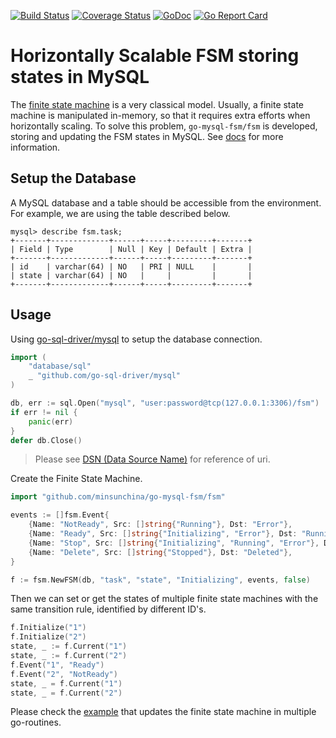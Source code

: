 [![Build Status](https://travis-ci.com/minsunchina/go-mysql-fsm.svg?branch=master)](https://travis-ci.com/minsunchina/go-mysql-fsm)
[![Coverage Status](https://coveralls.io/repos/github/minsunchina/go-mysql-fsm/badge.svg)](https://coveralls.io/github/minsunchina/go-mysql-fsm)
[![GoDoc](https://godoc.org/github.com/minsunchina/go-mysql-fsm/fsm?status.svg)](https://godoc.org/github.com/minsunchina/go-mysql-fsm/fsm)
[![Go Report Card](https://goreportcard.com/badge/github.com/minsunchina/go-mysql-fsm)](https://goreportcard.com/report/github.com/minsunchina/go-mysql-fsm)

# Horizontally Scalable FSM storing states in MySQL

The [finite state machine](https://en.wikipedia.org/wiki/Finite-state_machine) is a very classical model. Usually, a finite state machine is manipulated in-memory, so that it requires extra efforts when horizontally scaling. To solve this problem, `go-mysql-fsm/fsm` is developed, storing and updating the FSM states in MySQL. See [docs](docs/README.md) for more information.

## Setup the Database

A MySQL database and a table should be accessible from the environment. For example, we are using the table described below.

```text
mysql> describe fsm.task;
+-------+-------------+------+-----+---------+-------+
| Field | Type        | Null | Key | Default | Extra |
+-------+-------------+------+-----+---------+-------+
| id    | varchar(64) | NO   | PRI | NULL    |       |
| state | varchar(64) | NO   |     |         |       |
+-------+-------------+------+-----+---------+-------+
```

## Usage

Using [go-sql-driver/mysql](github.com/go-sql-driver/mysql) to setup the database connection.

```go
import (
    "database/sql"
    _ "github.com/go-sql-driver/mysql"
)

db, err := sql.Open("mysql", "user:password@tcp(127.0.0.1:3306)/fsm")
if err != nil {
    panic(err)
}
defer db.Close()
```

> Please see [DSN (Data Source Name)](https://github.com/go-sql-driver/mysql#dsn-data-source-name) for reference of uri.

Create the Finite State Machine.

```go
import "github.com/minsunchina/go-mysql-fsm/fsm"

events := []fsm.Event{
    {Name: "NotReady", Src: []string{"Running"}, Dst: "Error"},
    {Name: "Ready", Src: []string{"Initializing", "Error"}, Dst: "Running"},
    {Name: "Stop", Src: []string{"Initializing", "Running", "Error"}, Dst: "Stopped"},
    {Name: "Delete", Src: []string{"Stopped"}, Dst: "Deleted"},
}

f := fsm.NewFSM(db, "task", "state", "Initializing", events, false)
```

Then we can set or get the states of multiple finite state machines with the same transition rule, identified by different ID's.

```go
f.Initialize("1")
f.Initialize("2")
state, _ := f.Current("1")
state, _ := f.Current("2")
f.Event("1", "Ready")
f.Event("2", "NotReady")
state, _ = f.Current("1")
state, _ = f.Current("2")
```

Please check the [example](examples/main.go) that updates the finite state machine in multiple go-routines.
